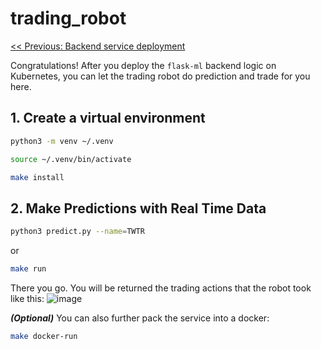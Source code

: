 # trading_robot

[<< Previous: Backend service deployment](https://github.com/IDS-721-Final-Project/flask-ml)

Congratulations! After you deploy the `flask-ml` backend logic on Kubernetes, you can let the trading robot do prediction and trade for you here. 

## 1. Create a virtual environment

```bash
python3 -m venv ~/.venv

source ~/.venv/bin/activate

make install
```

## 2. Make Predictions with Real Time Data

 ```bash
 python3 predict.py --name=TWTR
 ```
 or
 ```bash
 make run
 ```
There you go. You will be returned the trading actions that the robot took like this:
![image](https://user-images.githubusercontent.com/37522943/116767343-9665b500-a9fd-11eb-8eb8-94640cf36485.png)

***(Optional)*** You can also further pack the service into a docker:
```bash
make docker-run
```
